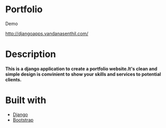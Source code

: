 <h1>Portfolio</h1>
<p>Demo<p>
<a href="http://djangoapps.vandanasenthil.com/">http://djangoapps.vandanasenthil.com/</a>
<h1>Description</h1>
<h4>This is a django application to create a portfolio website.It's  clean and simple design is convinient to show your skills and services to potential clients. </h4>
<h1>Built with</h1>
<ul>
  <li><a href="https://www.djangoproject.com/">Django</a></li>
  <li><a href="https://getbootstrap.com">Bootstrap</a></li>
</ul>
